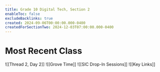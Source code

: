 ```yaml
---
title: Grade 10 Digital Tech, Section 2
enableToc: false
excludeBacklinks: true
created: 2024-09-06T00:00:00.000-0400
createdForSectionTwo: 2024-12-03T07:00:00.000-0400
---
```

# Most Recent Class
![[Thread 2, Day 2]]
![[Grove Time]]
![[SIC Drop-In Sessions]]
![[Key Links]]